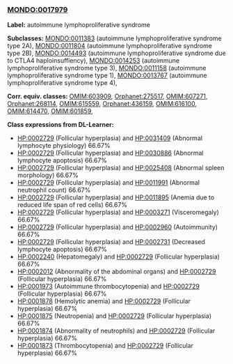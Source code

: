 
### [MONDO:0017979](http://purl.obolibrary.org/obo/MONDO_0017979)
**Label:** autoimmune lymphoproliferative syndrome

**Subclasses:** [MONDO:0011383](http://purl.obolibrary.org/obo/MONDO_0011383) (autoimmune lymphoproliferative syndrome type 2A), [MONDO:0011804](http://purl.obolibrary.org/obo/MONDO_0011804) (autoimmune lymphoproliferative syndrome type 2B), [MONDO:0014493](http://purl.obolibrary.org/obo/MONDO_0014493) (autoimmune lymphoproliferative syndrome due to CTLA4 haploinsuffiency), [MONDO:0014253](http://purl.obolibrary.org/obo/MONDO_0014253) (autoimmune lymphoproliferative syndrome type 3), [MONDO:0011158](http://purl.obolibrary.org/obo/MONDO_0011158) (autoimmune lymphoproliferative syndrome type 1), [MONDO:0013767](http://purl.obolibrary.org/obo/MONDO_0013767) (autoimmune lymphoproliferative syndrome type 4), 

**Corr. equiv. classes:** [OMIM:603909](http://purl.obolibrary.org/obo/OMIM_603909), [Orphanet:275517](http://www.orpha.net/ORDO/Orphanet_275517), [OMIM:607271](http://purl.obolibrary.org/obo/OMIM_607271), [Orphanet:268114](http://www.orpha.net/ORDO/Orphanet_268114), [OMIM:615559](http://purl.obolibrary.org/obo/OMIM_615559), [Orphanet:436159](http://www.orpha.net/ORDO/Orphanet_436159), [OMIM:616100](http://purl.obolibrary.org/obo/OMIM_616100), [OMIM:614470](http://purl.obolibrary.org/obo/OMIM_614470), [OMIM:601859](http://purl.obolibrary.org/obo/OMIM_601859), 

**Class expressions from DL-Learner:**

- [HP:0002729](http://purl.obolibrary.org/obo/HP_0002729) (Follicular hyperplasia) and [HP:0031409](http://purl.obolibrary.org/obo/HP_0031409) (Abnormal lymphocyte physiology) 66.67%
- [HP:0002729](http://purl.obolibrary.org/obo/HP_0002729) (Follicular hyperplasia) and [HP:0030886](http://purl.obolibrary.org/obo/HP_0030886) (Abnormal lymphocyte apoptosis) 66.67%
- [HP:0002729](http://purl.obolibrary.org/obo/HP_0002729) (Follicular hyperplasia) and [HP:0025408](http://purl.obolibrary.org/obo/HP_0025408) (Abnormal spleen morphology) 66.67%
- [HP:0002729](http://purl.obolibrary.org/obo/HP_0002729) (Follicular hyperplasia) and [HP:0011991](http://purl.obolibrary.org/obo/HP_0011991) (Abnormal neutrophil count) 66.67%
- [HP:0002729](http://purl.obolibrary.org/obo/HP_0002729) (Follicular hyperplasia) and [HP:0011895](http://purl.obolibrary.org/obo/HP_0011895) (Anemia due to reduced life span of red cells) 66.67%
- [HP:0002729](http://purl.obolibrary.org/obo/HP_0002729) (Follicular hyperplasia) and [HP:0003271](http://purl.obolibrary.org/obo/HP_0003271) (Visceromegaly) 66.67%
- [HP:0002729](http://purl.obolibrary.org/obo/HP_0002729) (Follicular hyperplasia) and [HP:0002960](http://purl.obolibrary.org/obo/HP_0002960) (Autoimmunity) 66.67%
- [HP:0002729](http://purl.obolibrary.org/obo/HP_0002729) (Follicular hyperplasia) and [HP:0002731](http://purl.obolibrary.org/obo/HP_0002731) (Decreased lymphocyte apoptosis) 66.67%
- [HP:0002240](http://purl.obolibrary.org/obo/HP_0002240) (Hepatomegaly) and [HP:0002729](http://purl.obolibrary.org/obo/HP_0002729) (Follicular hyperplasia) 66.67%
- [HP:0002012](http://purl.obolibrary.org/obo/HP_0002012) (Abnormality of the abdominal organs) and [HP:0002729](http://purl.obolibrary.org/obo/HP_0002729) (Follicular hyperplasia) 66.67%
- [HP:0001973](http://purl.obolibrary.org/obo/HP_0001973) (Autoimmune thrombocytopenia) and [HP:0002729](http://purl.obolibrary.org/obo/HP_0002729) (Follicular hyperplasia) 66.67%
- [HP:0001878](http://purl.obolibrary.org/obo/HP_0001878) (Hemolytic anemia) and [HP:0002729](http://purl.obolibrary.org/obo/HP_0002729) (Follicular hyperplasia) 66.67%
- [HP:0001875](http://purl.obolibrary.org/obo/HP_0001875) (Neutropenia) and [HP:0002729](http://purl.obolibrary.org/obo/HP_0002729) (Follicular hyperplasia) 66.67%
- [HP:0001874](http://purl.obolibrary.org/obo/HP_0001874) (Abnormality of neutrophils) and [HP:0002729](http://purl.obolibrary.org/obo/HP_0002729) (Follicular hyperplasia) 66.67%
- [HP:0001873](http://purl.obolibrary.org/obo/HP_0001873) (Thrombocytopenia) and [HP:0002729](http://purl.obolibrary.org/obo/HP_0002729) (Follicular hyperplasia) 66.67%


